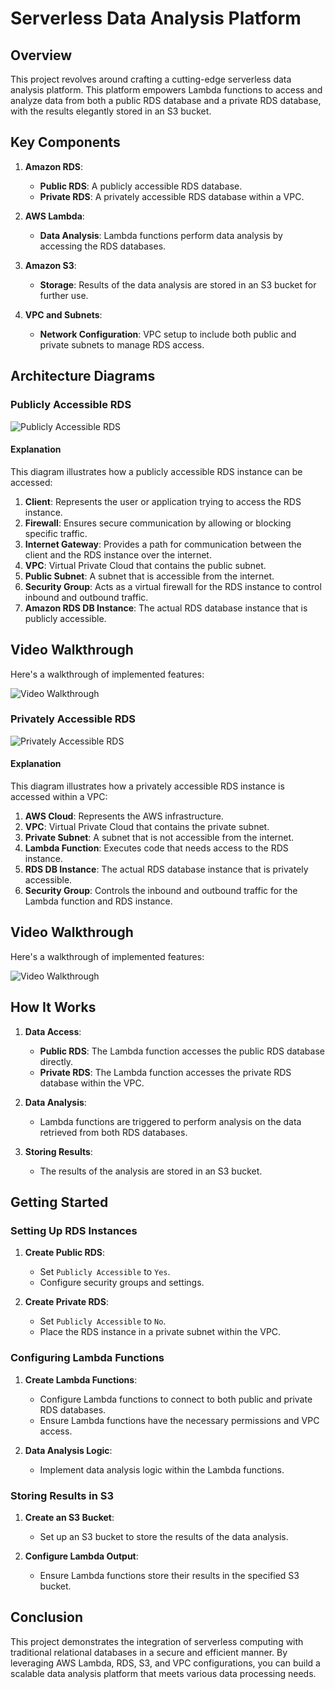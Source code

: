 # Serverless Data Analysis Platform

## Overview

This project revolves around crafting a cutting-edge serverless data analysis platform. This platform empowers Lambda functions to access and analyze data from both a public RDS database and a private RDS database, with the results elegantly stored in an S3 bucket.

## Key Components

1. **Amazon RDS**:
   - **Public RDS**: A publicly accessible RDS database.
   - **Private RDS**: A privately accessible RDS database within a VPC.

2. **AWS Lambda**:
   - **Data Analysis**: Lambda functions perform data analysis by accessing the RDS databases.

3. **Amazon S3**:
   - **Storage**: Results of the data analysis are stored in an S3 bucket for further use.

4. **VPC and Subnets**:
   - **Network Configuration**: VPC setup to include both public and private subnets to manage RDS access.

## Architecture Diagrams

### Publicly Accessible RDS

![Publicly Accessible RDS](https://github.com/shamli1997/Serverless-Data-Analysis-Platform/blob/main/Public_RDS.png)

#### Explanation
This diagram illustrates how a publicly accessible RDS instance can be accessed:

1. **Client**: Represents the user or application trying to access the RDS instance.
2. **Firewall**: Ensures secure communication by allowing or blocking specific traffic.
3. **Internet Gateway**: Provides a path for communication between the client and the RDS instance over the internet.
4. **VPC**: Virtual Private Cloud that contains the public subnet.
5. **Public Subnet**: A subnet that is accessible from the internet.
6. **Security Group**: Acts as a virtual firewall for the RDS instance to control inbound and outbound traffic.
7. **Amazon RDS DB Instance**: The actual RDS database instance that is publicly accessible.
   
## Video Walkthrough

Here's a walkthrough of implemented features:

<img src='https://github.com/shamli1997/Serverless-Data-Analysis-Platform/blob/main/public-rds-1.gif' title='Video Walkthrough' width='' alt='Video Walkthrough' />

### Privately Accessible RDS

![Privately Accessible RDS](https://github.com/shamli1997/Serverless-Data-Analysis-Platform/blob/main/Private_RDS.png)

#### Explanation
This diagram illustrates how a privately accessible RDS instance is accessed within a VPC:

1. **AWS Cloud**: Represents the AWS infrastructure.
2. **VPC**: Virtual Private Cloud that contains the private subnet.
3. **Private Subnet**: A subnet that is not accessible from the internet.
4. **Lambda Function**: Executes code that needs access to the RDS instance.
5. **RDS DB Instance**: The actual RDS database instance that is privately accessible.
6. **Security Group**: Controls the inbound and outbound traffic for the Lambda function and RDS instance.

## Video Walkthrough

Here's a walkthrough of implemented features:

<img src='https://github.com/shamli1997/Serverless-Data-Analysis-Platform/blob/main/private-vpc-1.gif' title='Video Walkthrough' width='' alt='Video Walkthrough' />

## How It Works

1. **Data Access**:
   - **Public RDS**: The Lambda function accesses the public RDS database directly.
   - **Private RDS**: The Lambda function accesses the private RDS database within the VPC.

2. **Data Analysis**:
   - Lambda functions are triggered to perform analysis on the data retrieved from both RDS databases.

3. **Storing Results**:
   - The results of the analysis are stored in an S3 bucket.

## Getting Started

### Setting Up RDS Instances

1. **Create Public RDS**:
   - Set `Publicly Accessible` to `Yes`.
   - Configure security groups and settings.

2. **Create Private RDS**:
   - Set `Publicly Accessible` to `No`.
   - Place the RDS instance in a private subnet within the VPC.

### Configuring Lambda Functions

1. **Create Lambda Functions**:
   - Configure Lambda functions to connect to both public and private RDS databases.
   - Ensure Lambda functions have the necessary permissions and VPC access.

2. **Data Analysis Logic**:
   - Implement data analysis logic within the Lambda functions.

### Storing Results in S3

1. **Create an S3 Bucket**:
   - Set up an S3 bucket to store the results of the data analysis.

2. **Configure Lambda Output**:
   - Ensure Lambda functions store their results in the specified S3 bucket.

## Conclusion

This project demonstrates the integration of serverless computing with traditional relational databases in a secure and efficient manner. By leveraging AWS Lambda, RDS, S3, and VPC configurations, you can build a scalable data analysis platform that meets various data processing needs.

